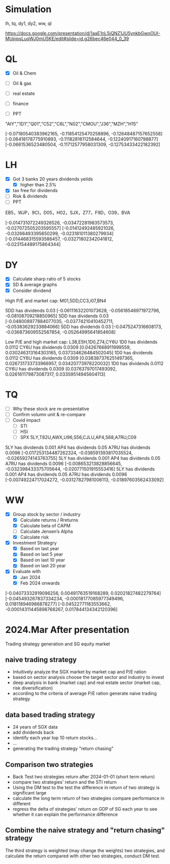 # Simulation
lh, tq, dy1, dy2, ww, ql

https://docs.google.com/presentation/d/1aaE1nL5iQNZ1JU5ynkbGwoOUI-MUpjpsLuqWJ0mU5KE/edit#slide=id.g26bec46e044_0_39

# QL
* [x] Oil & Chem
* [ ] Oil & gas
* [ ] real estate
* [ ] finance
* [ ] PPT


"AIY","1D1","Q01","C52","C6L","N02","CMOU","J36","MZH","H15"

[-0.07180540383962165, -0.11854125470258896, -0.12648487157652558]
[-0.06418178775910893, -0.11182816112584644, -0.12240917160798877]
[-0.0661536523480504, -0.11712577958031309, -0.12753433422182392]

# LH
* [x] Got 3 banks 20 years dividends yeilds
  * [x] higher than 2.5%
* [x] tax free for dividends
* [ ] Risk & dividends
* [ ] PPT

EB5，WJP，9CI，D05，H02，SJX，Z77，F9D，O39，BVA

[-0.014731072249326526, -0.03472281983573573, -0.027072505203595557]
[-0.01412492485921026, -0.03266493395650299, -0.023181011380279934]
[-0.014468315593586457, -0.03271802342041812, -0.023154489175864344]

# DY
* [x] Calculate sharp ratio of 5 stocks
* [x] SD & average graphs
* [x] Consider dividend

High P/E and market cap: M01,5DD,CC3,i07,BN4

5DD has dividends 0.03
[-0.06111632201073628, -0.05618546971972796, -0.08108709218850965]
5DD has dividends 0.03
[-0.048008977884077035, -0.03774210410452711, -0.05383629233884066]
5DD has dividends 0.03
[-0.0475247316608173, -0.036873609552567854, -0.05264995641854608]

Low P/E and high market cap: L38,E5H,1D0,Z74,CY6U
1D0 has dividends 0.0112
CY6U has dividends 0.0309
[0.04267668911999559, 0.030246313164303165, 0.037334626484502045]
1D0 has dividends 0.0112
CY6U has dividends 0.0309
[0.038387376251497365, 0.026731733733966957, 0.03420773978220032]
1D0 has dividends 0.0112
CY6U has dividends 0.0309
[0.03763797017493092, 0.026161179873087317, 0.03359514945604113]

# TQ
* [ ] Why these stock are re-presentative
* [ ] Confirm volumn unit & re-compare
* [ ] Covid impact
  * [ ] STI
  * [ ] HSI
  * [ ] SPX
5LY,T82U,AWX,U96,S56,CJLU,AP4,S68,A7RU,C09

5LY has dividends 0.001
AP4 has dividends 0.05
A7RU has dividends 0.0096
[-0.017253134487262324, -0.038591393817035524, -0.02659274143763755]
5LY has dividends 0.001
AP4 has dividends 0.05
A7RU has dividends 0.0096
[-0.008653213828856645, -0.032398433375705644, -0.020771501915553416]
5LY has dividends 0.001
AP4 has dividends 0.05
A7RU has dividends 0.0096
[-0.00749224717024272, -0.03127827981006113, -0.01897603562433092]

# WW
* [x] Group stock by sector / industry
  * [x] Calculate returns / Rreturns
  * [x] Calculate beta of CAPM
  * [ ] Calculate Jensen’s Alpha
  * [x] Calculate risk
* [x] Investment Strategry
  * [x] Based on last year
  * [x] Based on last 5 year
  * [x] Based on last 10 year
  * [x] Based on last 20 year
* [x] Evaluate with
  * [x] Jan 2024
  * [x] Feb 2024 onwards

[-0.04073332919096256, 0.00491763519168289, 0.02021827482279764]
[-0.045493267837334234, -0.00018177085977349496, 0.018118946986878277]
[-0.04522771183553662, -0.00014311445898768267, 0.017844134342120396]

# 2024.Mar After presentation
Trading strategy generation and SG equity market
## naive trading strategy
* Intuitively analyze the SGX market by market cap and P/E ration
* based on sector analysis choose the target sector and industry to invest
* deep analysis in bank (market cap) and real estate sector (market cap, risk diversification)
* according to the criteria of average P/E ration generate naive trading strategy
## data based trading strategy
* 24 years of SGX data
* add dividends back 
* identify each year top 10 return stocks...
* ...
* generating the trading strategy "return chasing"
## Comparison two strategies 
* Back Test two strategies return after 2024-01-01 (short term return)
* compare two strategies' return and the STI return
* Using the DM test to the test the difference in return of two strategy is significant large
* calculate the long term return of two strategies compare performance in different 
* regress the delta of strategies' return on GDP of SG each year to see whether it can explain the performance difference 

## Combine the naive strategy and "return chasing" strategy
The third strategy is weighted (may change the weights) two strategies, and calculate the return
compared with other two strategies, conduct DM test.
